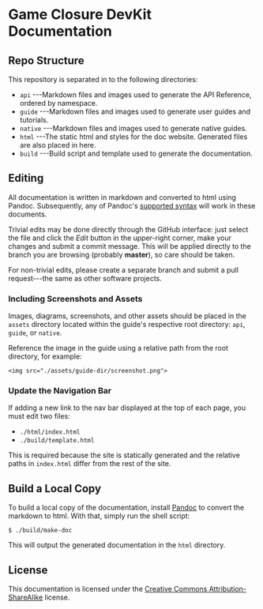 # Game Closure DevKit Documentation

## Repo Structure

This repository is separated in to the following directories:

* `api` ---Markdown files and images used to generate the API Reference, ordered by namespace.
* `guide` ---Markdown files and images used to generate user guides and tutorials.
* `native` ---Markdown files and images used to generate native guides.
* `html` ---The static html and styles for the doc website. Generated files are also placed in here.
* `build` ---Build script and template used to generate the documentation.

## Editing

All documentation is written in markdown and converted to html
using Pandoc. Subsequently, any of Pandoc's [supported syntax](http://johnmacfarlane.net/pandoc/README.html) 
will work in these documents.

Trivial edits may be done directly through the
GitHub interface: just select the file and click the
*Edit* button in the upper-right corner, make your
changes and submit a commit message. This will be
applied directly to the branch you are browsing (probably
**master**), so care should be taken.

For non-trivial edits, please create a separate branch
and submit a pull request---the same as other software projects.

### Including Screenshots and Assets

Images, diagrams, screenshots, and other assets should be
placed in the `assets` directory located within the guide's
respective root directory: `api`, `guide`, or `native`.

Reference the image in the guide using a relative path from
the root directory, for example:

~~~
<img src="./assets/guide-dir/screenshot.png">
~~~

### Update the Navigation Bar

If adding a new link to the nav bar displayed at the top of
each page, you must edit two files:

* `./html/index.html`
* `./build/template.html`

This is required because the site is statically generated
and the relative paths in `index.html` differ from the rest
of the site.

## Build a Local Copy

To build a local copy of the documentation, install
[Pandoc](http://johnmacfarlane.net/pandoc/) to convert the
markdown to html. With that, simply run the shell script:

~~~
$ ./build/make-doc
~~~

This will output the generated documentation in the `html` directory.

## License

This documentation is licensed under the [Creative Commons Attribution-ShareAlike](http://creativecommons.org/licenses/by-nc-sa/3.0/) license.
